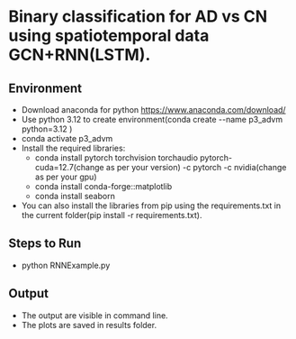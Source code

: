 # Binary classification for AD vs CN using spatiotemporal data GCN+RNN(LSTM).

## Environment
- Download anaconda for python https://www.anaconda.com/download/
- Use python 3.12 to create environment(conda create --name p3_advm python=3.12 )
- conda activate p3_advm
- Install the required libraries:
    - conda install pytorch torchvision torchaudio pytorch-cuda=12.7(change as per your version) -c pytorch -c nvidia(change as per your gpu)
    - conda install conda-forge::matplotlib
    - conda install seaborn
- You can also install the libraries from pip using the requirements.txt in the current folder(pip install -r requirements.txt).


## Steps to Run
- python  RNNExample.py

## Output
- The output are visible in command line.
- The plots are saved in results folder.
